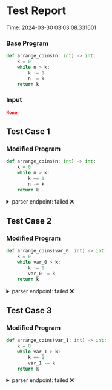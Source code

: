 # Test Report

Time: 2024-03-30 03:03:08.331601

### Base Program

```py
def arrange_coins(n: int) -> int:
    k = 0
    while n > k:
        k += 1
        n -= k
    return k
```

### Input

```json
None
```

## Test Case 1

### Modified Program

```py
def arrange_coins(n: int) -> int:
    k = 0
    while n > k:
        k += 1
        n -= k
    return k
```

<details>
<summary>parser endpoint: failed ❌</summary>

Message: 
```
'NoneType' object has no attribute 'status_code'
```

Actual Output: None

</details>

## Test Case 2

### Modified Program

```py
def arrange_coins(var_0: int) -> int:
    k = 0
    while var_0 > k:
        k += 1
        var_0 -= k
    return k
```

<details>
<summary>parser endpoint: failed ❌</summary>

Message: 
```
'NoneType' object has no attribute 'status_code'
```

Actual Output: None

</details>

## Test Case 3

### Modified Program

```py
def arrange_coins(var_1: int) -> int:
    k = 0
    while var_1 > k:
        k += 1
        var_1 -= k
    return k
```

<details>
<summary>parser endpoint: failed ❌</summary>

Message: 
```
'NoneType' object has no attribute 'status_code'
```

Actual Output: None

</details>

